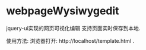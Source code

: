 # webpageWysiwygedit
jquery-ui实现的网页可视化编辑
支持页面实时保存到本地.

使用方法:
浏览器打开:
http://localhost/template.html
.
